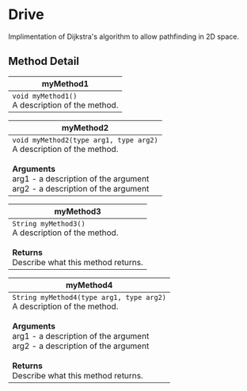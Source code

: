 # Drive
Implimentation of Dijkstra's algorithm to allow pathfinding in 2D space.
 
## Method Detail
| myMethod1  |
|--|
| `void myMethod1()` <br> A description of the method. |

| myMethod2  |
|--|
| `void myMethod2(type arg1, type arg2)` <br> A description of the method. <br><br> **Arguments** <br> arg1 - a description of the argument <br> arg2 - a description of the argument |

| myMethod3  |
|--|
| `String myMethod3()` <br> A description of the method. <br><br>  **Returns**  <br> Describe what this method returns.

| myMethod4  |
|--|
| `String myMethod4(type arg1, type arg2)` <br> A description of the method. <br><br> **Arguments** <br> arg1 - a description of the argument <br> arg2 - a description of the argument <br><br> **Returns**  <br> Describe what this method returns.
